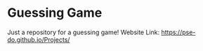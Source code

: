 # Guessing Game
Just a repository for a guessing game!
Website Link: https://pse-do.github.io/Projects/
